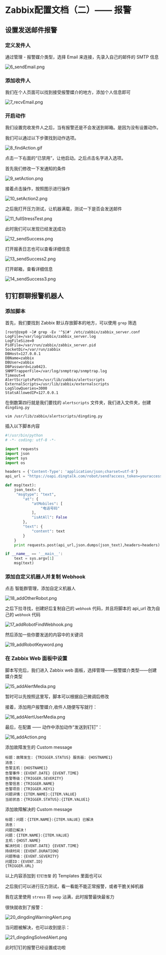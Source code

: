 # Zabbix配置文档（二）—— 报警


## 设置发送邮件报警

### 定义发件人

通过管理 - 报警媒介类型，选择 Email 来连接，先录入自己的邮件的 SMTP 信息

![6_sendEmail.png](https://img.zephyrl.co/images/2020/08/05/6_sendEmail.png)

### 添加收件人

我们在个人页面可以找到接受报警媒介的地方，添加个人信息即可

![7_recvEmail.png](https://img.zephyrl.co/images/2020/08/05/7_recvEmail.png)

### 开启动作

我们设置完收发件人之后，当有报警还是不会发送到邮箱。是因为没有设置动作。

我们可以通过以下步骤找到动作选项。

![8_findAction.gif](https://img.zephyrl.co/images/2020/08/06/8_findAction.gif)

点击一下右面的“已禁用”，让他启动。之后点击名字进入选项。

首先我们修改一下发通知的条件

![9_setAction.png](https://img.zephyrl.co/images/2020/08/06/9_setAction.png)

接着点击操作，按照图示进行操作

![10_setAction2.png](https://img.zephyrl.co/images/2020/08/06/10_setAction2.png)

之后我打开压力测试，让机器满载，测试一下是否会发送邮件

![11_fullStressTest.png](https://img.zephyrl.co/images/2020/08/06/11_fullStressTest.png)

此时我们可以发现已经发送成功

![12_sendSuccess.png](https://img.zephyrl.co/images/2020/08/06/12_sendSuccess.png)

打开报表日志也可以查看详细信息

![13_sendSuccess2.png](https://img.zephyrl.co/images/2020/08/06/13_sendSuccess2.png)

打开邮箱，查看详细信息

![14_sendSuccess3.png](https://img.zephyrl.co/images/2020/08/06/14_sendSuccess3.png)

## 钉钉群聊报警机器人

### 添加脚本

首先，我们要找到 Zabbix 默认存放脚本的地方，可以使用 `grep` 筛选

```shell
[root@zep0 ~]# grep -Ev '^$|#' /etc/zabbix/zabbix_server.conf
LogFile=/var/log/zabbix/zabbix_server.log
LogFileSize=0
PidFile=/var/run/zabbix/zabbix_server.pid
SocketDir=/var/run/zabbix
DBHost=127.0.0.1
DBName=zabbix
DBUser=zabbix
DBPassword=Lza0423.
SNMPTrapperFile=/var/log/snmptrap/snmptrap.log
Timeout=4
AlertScriptsPath=/usr/lib/zabbix/alertscripts
ExternalScripts=/usr/lib/zabbix/externalscripts
LogSlowQueries=3000
StatsAllowedIP=127.0.0.1
```

在倒数第四行就是我们要找的 `alertscripts` 文件夹，我们进入文件夹，创建 `dingding.py`

```shell
vim /usr/lib/zabbix/alertscripts/dingding.py
```

插入以下脚本内容

```python
#!/usr/bin/python
# -*- coding: utf-8 -*-

import requests
import json
import sys
import os

headers = {'Content-Type': 'application/json;charset=utf-8'}
api_url = "https://oapi.dingtalk.com/robot/send?access_token=youraccesstoken"

def msg(text):
    json_text= {
     "msgtype": "text",
        "at": {
            "atMobiles": [
                "电话号码"
            ],
            "isAtAll": False
        },
        "text": {
            "content": text
        }
    }
    print requests.post(api_url,json.dumps(json_text),headers=headers).content

if __name__ == '__main__':
    text = sys.argv[1]
    msg(text)
```

### 添加自定义机器人并复制 Webhook

点击 智能群管理，添加自定义机器人

![18_addOtherRobot.png](https://img.zephyrl.co/images/2020/08/07/18_addOtherRobot.png)

之后下拉寻找，创建好后复制自己的 `webhook` 代码，并且将脚本的 api_url 改为自己的 `webhook` 代码

![17_addRobotFindWebhook.png](https://img.zephyrl.co/images/2020/08/07/17_addRobotFindWebhook.png)

然后添加一些你要发送的内容中的关键词

![19_addRobotKeyword.png](https://img.zephyrl.co/images/2020/08/07/19_addRobotKeyword.png)

### 在 Zabbix Web 面板中设置

脚本写完后，我们进入 Zabbix web 面板，选择管理——报警媒介类型——创建媒介类型

![15_addAlertMedia.png](https://img.zephyrl.co/images/2020/08/06/15_addAlertMedia.png)

暂时可以先按照这里写，脚本可以根据自己微调后修改

接着，添加用户报警媒介,收件人随便写写就行：

![16_addAlertUserMedia.png](https://img.zephyrl.co/images/2020/08/06/16_addAlertUserMedia.png)

最后，在配置 —— 动作中添加动作“发送到钉钉”：

![16_addAction.png](https://img.zephyrl.co/images/2020/08/07/16_addAction.png)

添加故障发生的 Custom message

```templates
标题：故障发生: {TRIGGER.STATUS} 服务器: {HOSTNAME1}
消息：
告警主机：{HOSTNAME1}
告警事件：{EVENT.DATE} {EVENT.TIME}
告警等级：{TRIGGER.SEVERITY}
告警信息：{TRIGGER.NAME}
告警项目：{TRIGGER.KEY1}
问题详情：{ITEM.NAME}:{ITEM.VALUE}
当前状态：{TRIGGER.STATUS}:{ITEM.VALUE1}
```

添加故障解决的 Custom message

```templates
标题：问题：{ITEM.NAME}:{ITEM.VALUE} 已解决
消息：
问题已解决！
问题：{ITEM.NAME}:{ITEM.VALUE}
主机：{HOST.NAME}
解决时间：{EVENT.DATE} {EVENT.TIME}
持续时间：{EVENT.DURATION}
问题等级：{EVENT.SEVERITY}
问题ID：{EVENT.ID}
{TRIGGER.URL}
```

以上内容添加到 `钉钉告警` 的 Templates 里面也可以 

之后我们可以进行压力测试，看一看能不能正常报警，或者干脆关掉机器

我在这里使用 `stress` 将 `swap` 沾满，此时报警最快最省力

很快就收到了报警：

![20_dingdingWarningAlert.png](https://img.zephyrl.co/images/2020/08/07/20_dingdingWarningAlert.png)

当问题被解决，也可以收到提示：

![21_dingdingSolvedAlert.png](https://img.zephyrl.co/images/2020/08/07/21_dingdingSolvedAlert.png)

此时钉钉的报警已经设置成功啦
